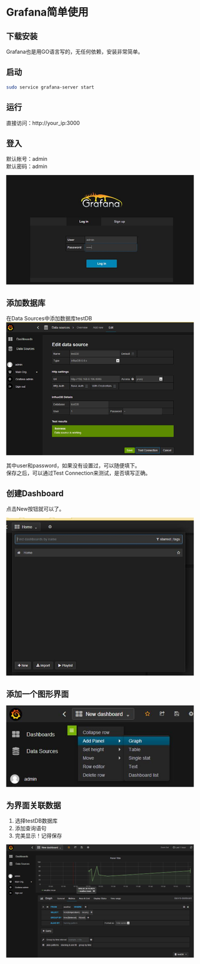 # Grafana简单使用

## 下载安装
Grafana也是用GO语言写的，无任何依赖，安装非常简单。

## 启动
```bash
sudo service grafana-server start
```

## 运行
直接访问：http://your_ip:3000

## 登入
默认帐号：admin  
默认密码：admin  

![](img_20160226114619.jpg)

## 添加数据库
在Data Sources中添加数据库testDB  
![](img_20160226115132.jpg)


其中user和password，如果没有设置过，可以随便填下。  
保存之后，可以通过Test Connection来测试，是否填写正确。  

## 创建Dashboard
点击New按钮就可以了。   

![](img-20160226115614.jpg)

## 添加一个图形界面
![](img_20160226115801.jpg)

## 为界面关联数据
1. 选择testDB数据库
2. 添加查询语句
3. 完美显示！记得保存

![](img_20160226120201.jpg)
